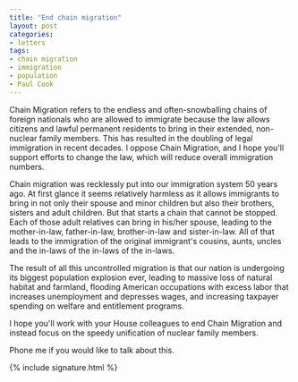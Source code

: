```yaml
---
title: "End chain migration"
layout: post
categories:
- letters
tags:
- chain migration
- immigration
- population
- Paul Cook
---
```


Chain Migration refers to the endless and often-snowballing chains of foreign nationals who are allowed to immigrate because the law allows citizens and lawful permanent residents to bring in their extended, non-nuclear family members. This has resulted in the doubling of legal immigration in recent decades. I oppose Chain Migration, and I hope you'll support efforts to change the law, which will reduce overall immigration numbers.

Chain migration was recklessly put into our immigration system 50 years ago. At first glance it seems relatively harmless as it allows immigrants to bring in not only their spouse and minor children but also their brothers, sisters and adult children. But that starts a chain that cannot be stopped. Each of those adult relatives can bring in his/her spouse, leading to the mother-in-law, father-in-law, brother-in-law and sister-in-law. All of that leads to the immigration of the original immigrant's cousins, aunts, uncles and the in-laws of the in-laws of the in-laws.

The result of all this uncontrolled migration is that our nation is undergoing its biggest population explosion ever, leading to massive loss of natural habitat and farmland, flooding American occupations with excess labor that increases unemployment and depresses wages, and increasing taxpayer spending on welfare and entitlement programs.

I hope you'll work with your House colleagues to end Chain Migration and instead focus on the speedy unification of nuclear family members.

Phone me if you would like to talk about this.

{% include signature.html %}
